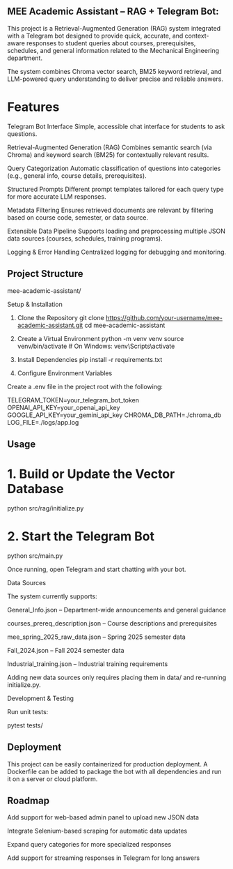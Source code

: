 ## MEE Academic Assistant – RAG + Telegram Bot:
This project is a Retrieval-Augmented Generation (RAG) system integrated with a Telegram bot designed to provide quick, accurate, and context-aware responses to student queries about courses, prerequisites, schedules, and general information related to the Mechanical Engineering department.

The system combines Chroma vector search, BM25 keyword retrieval, and LLM-powered query understanding to deliver precise and reliable answers.

# Features

Telegram Bot Interface
Simple, accessible chat interface for students to ask questions.

Retrieval-Augmented Generation (RAG)
Combines semantic search (via Chroma) and keyword search (BM25) for contextually relevant results.

Query Categorization
Automatic classification of questions into categories (e.g., general info, course details, prerequisites).

Structured Prompts
Different prompt templates tailored for each query type for more accurate LLM responses.

Metadata Filtering
Ensures retrieved documents are relevant by filtering based on course code, semester, or data source.

Extensible Data Pipeline
Supports loading and preprocessing multiple JSON data sources (courses, schedules, training programs).

Logging & Error Handling
Centralized logging for debugging and monitoring.

## Project Structure
mee-academic-assistant/




Setup & Installation
1. Clone the Repository
git clone https://github.com/your-username/mee-academic-assistant.git
cd mee-academic-assistant

2. Create a Virtual Environment
python -m venv venv
source venv/bin/activate  # On Windows: venv\Scripts\activate

3. Install Dependencies
pip install -r requirements.txt

4. Configure Environment Variables

Create a .env file in the project root with the following:

TELEGRAM_TOKEN=your_telegram_bot_token
OPENAI_API_KEY=your_openai_api_key
GOOGLE_API_KEY=your_gemini_api_key
CHROMA_DB_PATH=./chroma_db
LOG_FILE=./logs/app.log

## Usage
# 1. Build or Update the Vector Database
python src/rag/initialize.py

# 2. Start the Telegram Bot
python src/main.py


Once running, open Telegram and start chatting with your bot.

Data Sources

The system currently supports:

General_Info.json – Department-wide announcements and general guidance

courses_prereq_description.json – Course descriptions and prerequisites

mee_spring_2025_raw_data.json – Spring 2025 semester data

Fall_2024.json – Fall 2024 semester data

Industrial_training.json – Industrial training requirements

Adding new data sources only requires placing them in data/ and re-running initialize.py.

Development & Testing

Run unit tests:

pytest tests/

## Deployment

This project can be easily containerized for production deployment. A Dockerfile can be added to package the bot with all dependencies and run it on a server or cloud platform.

## Roadmap

Add support for web-based admin panel to upload new JSON data

Integrate Selenium-based scraping for automatic data updates

Expand query categories for more specialized responses

Add support for streaming responses in Telegram for long answers

